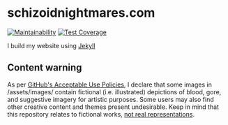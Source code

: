 # schizoidnightmares.com
[![Maintainability](https://api.codeclimate.com/v1/badges/0c7c7afc21a1f6f8d2d8/maintainability)](https://codeclimate.com/github/schizoidnightmares/schizoidnightmares.com/maintainability) [![Test Coverage](https://api.codeclimate.com/v1/badges/0c7c7afc21a1f6f8d2d8/test_coverage)](https://codeclimate.com/github/schizoidnightmares/schizoidnightmares.com/test_coverage)

I build my website using [Jekyll](https://jekyllrb.com/)

## Content warning
As per [GitHub's Acceptable Use Policies](https://docs.github.com/en/site-policy/acceptable-use-policies/github-threats-of-violence-and-gratuitously-violent-content), I declare that some images in /assets/images/ contain fictional (i.e. illustrated) depictions of blood, gore, and suggestive imagery for artistic purposes. Some users may also find other creative content and themes present undesirable. Keep in mind that this repository relates to fictional works, [not real representations](https://www.youtube.com/watch?v=GM-e46xdcUo).